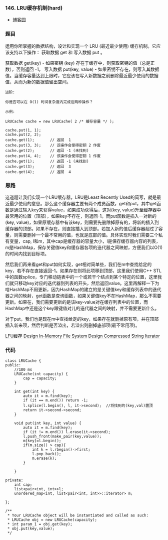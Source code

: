### 146. LRU缓存机制(hard)

- [博客园](http://www.cnblogs.com/grandyang/p/4587511.html)


### 题目 

运用你所掌握的数据结构，设计和实现一个  LRU (最近最少使用) 缓存机制。它应该支持以下操作： 获取数据 get 和 写入数据 put 。

获取数据 get(key) - 如果密钥 (key) 存在于缓存中，则获取密钥的值（总是正数），否则返回 -1。
写入数据 put(key, value) - 如果密钥不存在，则写入其数据值。当缓存容量达到上限时，它应该在写入新数据之前删除最近最少使用的数据值，从而为新的数据值留出空间。

	进阶:
	
	你是否可以在 O(1) 时间复杂度内完成这两种操作？
	
	示例:
	
	LRUCache cache = new LRUCache( 2 /* 缓存容量 */ );
	
	cache.put(1, 1);
	cache.put(2, 2);
	cache.get(1);       // 返回  1
	cache.put(3, 3);    // 该操作会使得密钥 2 作废
	cache.get(2);       // 返回 -1 (未找到)
	cache.put(4, 4);    // 该操作会使得密钥 1 作废
	cache.get(1);       // 返回 -1 (未找到)
	cache.get(3);       // 返回  3
	cache.get(4);       // 返回  4

### 思路

这道题让我们实现一个LRU缓存器，LRU是Least Recently Used的简写，就是最近最少使用的意思。那么这个缓存器主要有两个成员函数，get和put，其中get函数是通过输入key来获得value，如果成功获得后，这对(key, value)升至缓存器中最常用的位置（顶部），如果key不存在，则返回-1。而put函数是插入一对新的(key, value)，如果原缓存器中有该key，则需要先删除掉原有的，将新的插入到缓存器的顶部。如果不存在，则直接插入到顶部。若加入新的值后缓存器超过了容量，则需要删掉一个最不常用的值，也就是底部的值。具体实现时我们需要三个私有变量，cap, l和m，其中cap是缓存器的容量大小，l是保存缓存器内容的列表，m是HashMap，保存关键值key和缓存器各项的迭代器之间映射，方便我们以O(1)的时间内找到目标项。

然后我们再来看get和put如何实现，get相对简单些，我们在m中查找给定的key，若不存在直接返回-1。如果存在则将此项移到顶部，这里我们使用C++ STL中的函数splice，专门移动链表中的一个或若干个结点到某个特定的位置，这里我们就只移动key对应的迭代器到列表的开头，然后返回value。这里再解释一下为啥HashMap不用更新，因为HashMap的建立的是关键值key和缓存列表中的迭代器之间的映射，get函数是查询函数，如果关键值key不在HashMap，那么不需要更新。如果在，我们需要更新的是该key-value对在缓存列表中的位置，而HashMap中还是这个key跟键值对儿的迭代器之间的映射，并不需要更新什么。

对于put，我们也是现在m中查找给定的key，如果存在就删掉原有项，并在顶部插入新来项，然后判断是否溢出，若溢出则删掉底部项(最不常用项)。



[LFU缓存]()
[Design In-Memory File System]()
[Design Compressed String Iterator]()

### 代码

```
class LRUCache {
public:
    //180 ms
    LRUCache(int capacity) {
        cap = capacity;
    }
    
    int get(int key) {
        auto it = m.find(key);
        if (it == m.end()) return -1;
        l.splice(l.begin(), l, it->second);  //将找到的(key,val)置顶
        return it->second->second;
    }
    
    void put(int key, int value) {
        auto it = m.find(key);
        if (it != m.end()) l.erase(it->second);
        l.push_front(make_pair(key,value));
        m[key]=l.begin();
        if(m.size() > cap){
            int k = l.rbegin()->first;
            l.pop_back();
            m.erase(k);
        }
        
    }
    
private:
    int cap;
    list<pair<int, int>>l;
    unordered_map<int, list<pair<int, int>>::iterator> m;
    
};

/**
 * Your LRUCache object will be instantiated and called as such:
 * LRUCache obj = new LRUCache(capacity);
 * int param_1 = obj.get(key);
 * obj.put(key,value);
 */
```